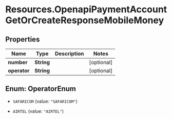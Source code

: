 # Resources.OpenapiPaymentAccountGetOrCreateResponseMobileMoney

## Properties

Name | Type | Description | Notes
------------ | ------------- | ------------- | -------------
**number** | **String** |  | [optional] 
**operator** | **String** |  | [optional] 



## Enum: OperatorEnum


* `SAFARICOM` (value: `"SAFARICOM"`)

* `AIRTEL` (value: `"AIRTEL"`)





